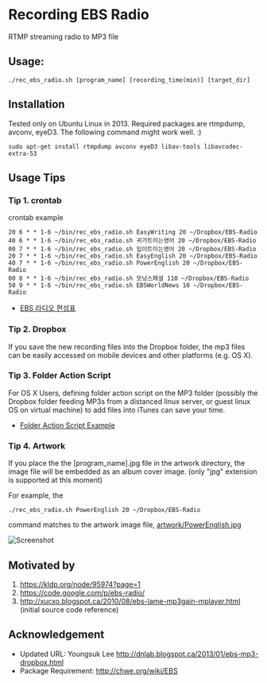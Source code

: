 # Recording EBS Radio 
RTMP streaming radio to MP3 file 

## Usage:
```shell
./rec_ebs_radio.sh [program_name] [recording_time(min)] [target_dir]
```

## Installation

Tested only on Ubuntu Linux in 2013. Required packages are rtmpdump, avconv, eyeD3. The following command might work well. :)
```shell
sudo apt-get install rtmpdump avconv eyeD3 libav-tools libavcodec-extra-53
```

## Usage Tips

### Tip 1. crontab
crontab example
```shell
20 6 * * 1-6 ~/bin/rec_ebs_radio.sh EasyWriting 20 ~/Dropbox/EBS-Radio
40 6 * * 1-6 ~/bin/rec_ebs_radio.sh 귀가트이는영어 20 ~/Dropbox/EBS-Radio
00 7 * * 1-6 ~/bin/rec_ebs_radio.sh 입이트이는영어 20 ~/Dropbox/EBS-Radio
20 7 * * 1-6 ~/bin/rec_ebs_radio.sh EasyEnglish 20 ~/Dropbox/EBS-Radio
40 7 * * 1-6 ~/bin/rec_ebs_radio.sh PowerEnglish 20 ~/Dropbox/EBS-Radio
00 8 * * 1-6 ~/bin/rec_ebs_radio.sh 모닝스페셜 110 ~/Dropbox/EBS-Radio
50 9 * * 1-6 ~/bin/rec_ebs_radio.sh EBSWorldNews 10 ~/Dropbox/EBS-Radio
```
* [EBS 라디오 편성표](http://www.ebs.co.kr/schedule?channelCd=RADIO&onor=RADIO)

### Tip 2. Dropbox
If you save the new recording files into the Dropbox folder, the mp3 files can be easily accessed on mobile devices and other platforms (e.g. OS X). 

### Tip 3. Folder Action Script
For OS X Users, defining folder action script on the MP3 folder (possibly the Dropbox folder feeding MP3s from a distanced linux server, or guest linux OS on virtual machine) to add files into iTunes can save your time.
* [Folder Action Script Example](https://github.com/dongchon/recording-ebs-radio/blob/master/OS-X-folder-action-example)

### Tip 4. Artwork
If you place the the [program_name].jpg file in the artwork directory, the image file will be embedded as an album cover image. (only "jpg" extension is supported at this moment)

For example, the
```shell
./rec_ebs_radio.sh PowerEnglish 20 ~/Dropbox/EBS-Radio
```
command matches to the artwork image file, [artwork/PowerEnglish.jpg](https://github.com/dongchon/recording-ebs-radio/blob/master/artwork/PowerEnglish.jpg)

![Screenshot](https://github.com/dongchon/recording-ebs-radio/raw/master/screenshot.jpg "Screenshot")

## Motivated by
1. https://kldp.org/node/95974?page=1
2. https://code.google.com/p/ebs-radio/
3. http://xucxo.blogspot.ca/2010/08/ebs-lame-mp3gain-mplayer.html (initial source code reference)

## Acknowledgement
* Updated URL: Youngsuk Lee http://dnlab.blogspot.ca/2013/01/ebs-mp3-dropbox.html
* Package Requirement: http://chwe.org/wiki/EBS